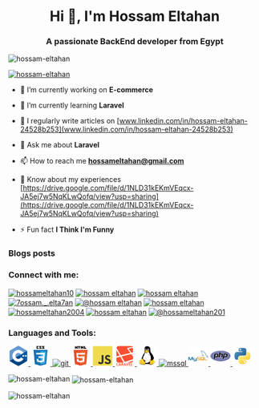 <h1 align="center">Hi 👋, I'm Hossam Eltahan</h1>
<h3 align="center">A passionate BackEnd developer from Egypt</h3>

<p align="left"> <img src="https://komarev.com/ghpvc/?username=hossam-eltahan&label=Profile%20views&color=0e75b6&style=flat" alt="hossam-eltahan" /> </p>

<p align="left"> <a href="https://github.com/ryo-ma/github-profile-trophy"><img src="https://github-profile-trophy.vercel.app/?username=hossam-eltahan" alt="hossam-eltahan" /></a> </p>

- 🔭 I’m currently working on **E-commerce**

- 🌱 I’m currently learning **Laravel**

- 📝 I regularly write articles on [www.linkedin.com/in/hossam-eltahan-24528b253](www.linkedin.com/in/hossam-eltahan-24528b253)

- 💬 Ask me about **Laravel**

- 📫 How to reach me **hossameltahan@gmail.com**

- 📄 Know about my experiences [https://drive.google.com/file/d/1NLD31kEKmVEqcx-JA5ej7w5NqKLwQofq/view?usp=sharing](https://drive.google.com/file/d/1NLD31kEKmVEqcx-JA5ej7w5NqKLwQofq/view?usp=sharing)

- ⚡ Fun fact **I Think I'm Funny**

### Blogs posts
<!-- BLOG-POST-LIST:START -->
<!-- BLOG-POST-LIST:END -->

<h3 align="left">Connect with me:</h3>
<p align="left">
<a href="https://twitter.com/hossameltahan10" target="blank"><img align="center" src="https://raw.githubusercontent.com/rahuldkjain/github-profile-readme-generator/master/src/images/icons/Social/twitter.svg" alt="hossameltahan10" height="30" width="40" /></a>
<a href="https://linkedin.com/in/hossam eltahan" target="blank"><img align="center" src="https://raw.githubusercontent.com/rahuldkjain/github-profile-readme-generator/master/src/images/icons/Social/linked-in-alt.svg" alt="hossam eltahan" height="30" width="40" /></a>
<a href="https://fb.com/hossam eltahan" target="blank"><img align="center" src="https://raw.githubusercontent.com/rahuldkjain/github-profile-readme-generator/master/src/images/icons/Social/facebook.svg" alt="hossam eltahan" height="30" width="40" /></a>
<a href="https://instagram.com/7ossam._.elta7an" target="blank"><img align="center" src="https://raw.githubusercontent.com/rahuldkjain/github-profile-readme-generator/master/src/images/icons/Social/instagram.svg" alt="7ossam._.elta7an" height="30" width="40" /></a>
<a href="https://medium.com/@hossam eltahan" target="blank"><img align="center" src="https://raw.githubusercontent.com/rahuldkjain/github-profile-readme-generator/master/src/images/icons/Social/medium.svg" alt="@hossam eltahan" height="30" width="40" /></a>
<a href="https://www.hackerrank.com/hossam eltahan" target="blank"><img align="center" src="https://raw.githubusercontent.com/rahuldkjain/github-profile-readme-generator/master/src/images/icons/Social/hackerrank.svg" alt="hossam eltahan" height="30" width="40" /></a>
<a href="https://codeforces.com/profile/hossameltahan2004" target="blank"><img align="center" src="https://raw.githubusercontent.com/rahuldkjain/github-profile-readme-generator/master/src/images/icons/Social/codeforces.svg" alt="hossameltahan2004" height="30" width="40" /></a>
<a href="https://www.leetcode.com/hossam eltahan" target="blank"><img align="center" src="https://raw.githubusercontent.com/rahuldkjain/github-profile-readme-generator/master/src/images/icons/Social/leet-code.svg" alt="hossam eltahan" height="30" width="40" /></a>
<a href="https://www.hackerearth.com/@hossameltahan201" target="blank"><img align="center" src="https://raw.githubusercontent.com/rahuldkjain/github-profile-readme-generator/master/src/images/icons/Social/hackerearth.svg" alt="@hossameltahan201" height="30" width="40" /></a>
</p>

<h3 align="left">Languages and Tools:</h3>
<p align="left"> <a href="https://www.w3schools.com/cpp/" target="_blank" rel="noreferrer"> <img src="https://raw.githubusercontent.com/devicons/devicon/master/icons/cplusplus/cplusplus-original.svg" alt="cplusplus" width="40" height="40"/> </a> <a href="https://www.w3schools.com/css/" target="_blank" rel="noreferrer"> <img src="https://raw.githubusercontent.com/devicons/devicon/master/icons/css3/css3-original-wordmark.svg" alt="css3" width="40" height="40"/> </a> <a href="https://git-scm.com/" target="_blank" rel="noreferrer"> <img src="https://www.vectorlogo.zone/logos/git-scm/git-scm-icon.svg" alt="git" width="40" height="40"/> </a> <a href="https://www.w3.org/html/" target="_blank" rel="noreferrer"> <img src="https://raw.githubusercontent.com/devicons/devicon/master/icons/html5/html5-original-wordmark.svg" alt="html5" width="40" height="40"/> </a> <a href="https://developer.mozilla.org/en-US/docs/Web/JavaScript" target="_blank" rel="noreferrer"> <img src="https://raw.githubusercontent.com/devicons/devicon/master/icons/javascript/javascript-original.svg" alt="javascript" width="40" height="40"/> </a> <a href="https://laravel.com/" target="_blank" rel="noreferrer"> <img src="https://raw.githubusercontent.com/devicons/devicon/master/icons/laravel/laravel-plain-wordmark.svg" alt="laravel" width="40" height="40"/> </a> <a href="https://www.linux.org/" target="_blank" rel="noreferrer"> <img src="https://raw.githubusercontent.com/devicons/devicon/master/icons/linux/linux-original.svg" alt="linux" width="40" height="40"/> </a> <a href="https://www.microsoft.com/en-us/sql-server" target="_blank" rel="noreferrer"> <img src="https://www.svgrepo.com/show/303229/microsoft-sql-server-logo.svg" alt="mssql" width="40" height="40"/> </a> <a href="https://www.mysql.com/" target="_blank" rel="noreferrer"> <img src="https://raw.githubusercontent.com/devicons/devicon/master/icons/mysql/mysql-original-wordmark.svg" alt="mysql" width="40" height="40"/> </a> <a href="https://www.php.net" target="_blank" rel="noreferrer"> <img src="https://raw.githubusercontent.com/devicons/devicon/master/icons/php/php-original.svg" alt="php" width="40" height="40"/> </a> <a href="https://www.python.org" target="_blank" rel="noreferrer"> <img src="https://raw.githubusercontent.com/devicons/devicon/master/icons/python/python-original.svg" alt="python" width="40" height="40"/> </a> </p>

<p><img align="left" src="https://github-readme-stats.vercel.app/api/top-langs?username=hossam-eltahan&show_icons=true&locale=en&layout=compact" alt="hossam-eltahan" /></p>

<p>&nbsp;<img align="center" src="https://github-readme-stats.vercel.app/api?username=hossam-eltahan&show_icons=true&locale=en" alt="hossam-eltahan" /></p>

<p><img align="center" src="https://github-readme-streak-stats.herokuapp.com/?user=hossam-eltahan&" alt="hossam-eltahan" /></p>
